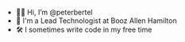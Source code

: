 - 👋🏻 Hi, I’m @peterbertel
- 💼 I'm a Lead Technologist at Booz Allen Hamilton
- 🛠 I sometimes write code in my free time
